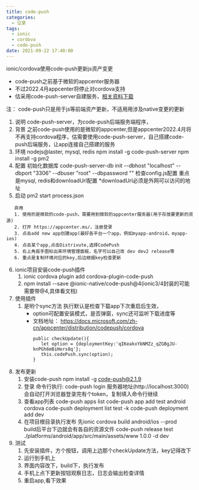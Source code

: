 ```yaml
---
title: code-push
categories:
  - 记录
tags:
  - ionic
  - cordova
  - code-push
date: 2021-09-22 17:40:00
---
```

ionic/cordova使用code-push更新js资产变更
<!--more-->
* code-push之前基于微软的appcenter服务器  
* 不过2022.4月appcenter将停止对cordova支持  
* 估采用code-push-server自建服务，[相关资料下载](/images/code-push-server.zip)  

注： code-push只是用于js等前端资产更新，不适用用涉及native变更的更新
1. 说明
   code-push-server，为code-push后端服务端程序，
2. 背景
   之前code-push使用的是微软的appcenter,但是appcenter2022.4月将不再支持cordova程序，估需要使用code-push-server，自己搭建code-push后端服务，让app连接自己搭建的服务
3. 环境
   nodejs@laster, mysql, redis
   npm install -g code-push-server
   npm install -g pm2
4. 配置
   初始化数据库
   code-push-server-db init --dbhost "localhost" --dbport "3306"  --dbuser "root" --dbpassword ""
   检查config.js配置
   重点是mysql, redis和downloadUrl配置
   *downloadUrl必须是外网可以访问的地址
5. 启动
   pm2 start process.json
```
   弃用
   1. 使用的是微软的code-push，需要用到微软的appcenter服务器(用于存放要更新的资源)  
   2. 打开 https://appcenter.ms/，注册登录  
   3. 点击add new app创建app(最好各平台一个app，例如myapp-android，myapp-ios)  
   4. 点击某个app,点击Distrivute,选择CodePush  
   5. 右上角扳手图标出来环境管理面板，名字可以自己改 dev dev2 release等  
   6. 重点是复制环境对应的key,后边根据key检查更新
```
6. ionic项目安装code-push插件
   1. ionic cordova plugin add cordova-plugin-code-push
   2. npm install --save @ionic-native/code-push@4(ionic3/4封装的可能需要带@4,具体看文档)
7. 使用插件
   1. 是哟个sync方法 执行默认是检查下载app下次重启后生效，
      * option可配置安装模式，是否弹窗，sync还可监听下载进度等
      * 文档地址： 
        https://docs.microsoft.com/zh-cn/appcenter/distribution/codepush/cordova    
        ```
        public checkUpdate(){  
           let option = {deploymentKey:'qIKeakxYbNMZz_qZGBgJU-knPGh6mBiHers8q'};    
           this.codePush.sync(option);  
        }
        ```
8. 发布更新  
   1. 安装code-push
      npm install -g code-push@2.1.9
   2. 登录
      命令行执行: code-push login 服务器地址(http://localhost:3000)
      会自动打开浏览器登录完有个token，复制填入命令行继续
   3. 查看app列表
      code-push apps list
      code-push app add test android cordova
      code-push deployment list test -k
      code-push deployment add dev
   4. 在项目根目录执行发布
      先ionic cordova build android/ios --prod   
      build后平台下边就会有各自的资源文件
      code-push release test ./platforms/android/app/src/main/assets/www 1.0.0 -d dev
10. 测试
    1. 先安装插件，方个按钮，调用上边那个checkUpdate方法，key记得改下
    2. 运行到手机上
    3. 界面内容改下，build下，执行发布
    4. 手机上点下更新按钮观察日志，日志会输出检查详情
    5. 重启app,看下效果

